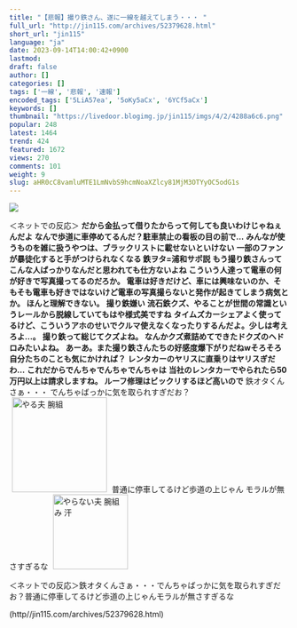 ```yaml
---
title: "【悲報】撮り鉄さん、遂に一線を越えてしまう・・・ "
full_url: "http://jin115.com/archives/52379628.html"
short_url: "jin115"
language: "ja"
date: 2023-09-14T14:00:42+0900
lastmod: 
draft: false
author: []
categories: []
tags: ['一線', '悲報', '速報']
encoded_tags: ['5LiA57ea', '5oKy5aCx', '6YCf5aCx']
keywords: []
thumbnail: "https://livedoor.blogimg.jp/jin115/imgs/4/2/4288a6c6.png"
popular: 248
latest: 1464
trend: 424
featured: 1672
views: 270
comments: 101
weight: 9
slug: aHR0cC8vamluMTE1LmNvbS9hcmNoaXZlcy81MjM3OTYyOC5odG1s
---
```


![](https://livedoor.blogimg.jp/jin115/imgs/4/2/4288a6c6.png)

<div><a name='more'></a> ＜ネットでの反応＞ <b>だから金払って借りたからって何しても良いわけじゃねぇんだよ</b> <b>なんで歩道に車停めてるんだ？駐車禁止の看板の目の前で…</b> <b>みんなが使うものを雑に扱うやつは、ブラックリストに載せないといけない</b> <b>一部のファンが暴徒化すると手がつけられなくなる 鉄ヲタ=浦和サポ説</b> <b>もう撮り鉄さんってこんな人ばっかりなんだと思われても仕方ないよね</b> <b>こういう人達って電車の何が好きで写真撮ってるのだろか。 電車は好きだけど、車には興味ないのか、そもそも電車も好きではないけど電車の写真撮らないと発作が起きてしまう病気とか。 ほんと理解できない。</b> <b>撮り鉄嫌い</b> <b>流石鉄クズ、やることが世間の常識というレールから脱線していてもはや様式美ですね</b> <b>タイムズカーシェアよく使ってるけど、こういうアホのせいでクルマ使えなくなったりするんだよ。少しは考えろよ…。</b> <b>撮り鉄って総じてクズよね。 なんかクズ煮詰めてできたドクズのヘドロみたいよね。</b> <b>あーあ。また撮り鉄さんたちの好感度爆下がりだねwそろそろ自分たちのことも気にかければ？</b> <b>レンタカーのヤリスに直乗りはヤリスぎだわ…</b> <b>これだからでんちゃでんちゃでんちゃは</b> <b>当社のレンタカーでやられたら50万円以上は請求しますね。 ルーフ修理はビックリするほど高いので</b> 鉄オタくんさぁ・・・ でんちゃばっかに気を取られすぎだお？ <img src='https//livedoor.blogimg.jp/jin115/imgs/0/c/0c2b536e.gif' alt='やる夫 腕組' width='171' border='0' hspace='5' class='pict'> 普通に停車してるけど歩道の上じゃん モラルが無さすぎるな <img src='https//livedoor.blogimg.jp/jin115/imgs/0/4/04ee80e6.gif' alt='やらない夫 腕組み 汗' width='135' border='0' hspace='5' class='pict'> <p>＜ネットでの反応＞鉄オタくんさぁ・・・でんちゃばっかに気を取られすぎだお？普通に停車してるけど歩道の上じゃんモラルが無さすぎるな</p></div>

(http//jin115.com/archives/52379628.html)
